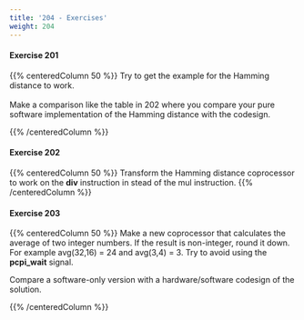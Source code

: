 ```yaml
---
title: '204 - Exercises'
weight: 204
---
```


#### Exercise 201

{{% centeredColumn 50 %}}
Try to get the example for the Hamming distance to work.
<br/>
<br/>
Make a comparison like the table in 202 where you compare your pure software implementation of the Hamming distance with the codesign.

{{% /centeredColumn %}}

#### Exercise 202

{{% centeredColumn 50 %}}
Transform the Hamming distance coprocessor to work on the <b>div</b> instruction in stead of the mul instruction.
{{% /centeredColumn %}}

#### Exercise 203

{{% centeredColumn 50 %}}
Make a new coprocessor that calculates the average of two integer numbers. If the result is non-integer, round it down. For example avg(32,16) = 24 and avg(3,4) = 3. Try to avoid using the <b>pcpi_wait</b> signal.

Compare a software-only version with a hardware/software codesign of the solution.

{{% /centeredColumn %}}